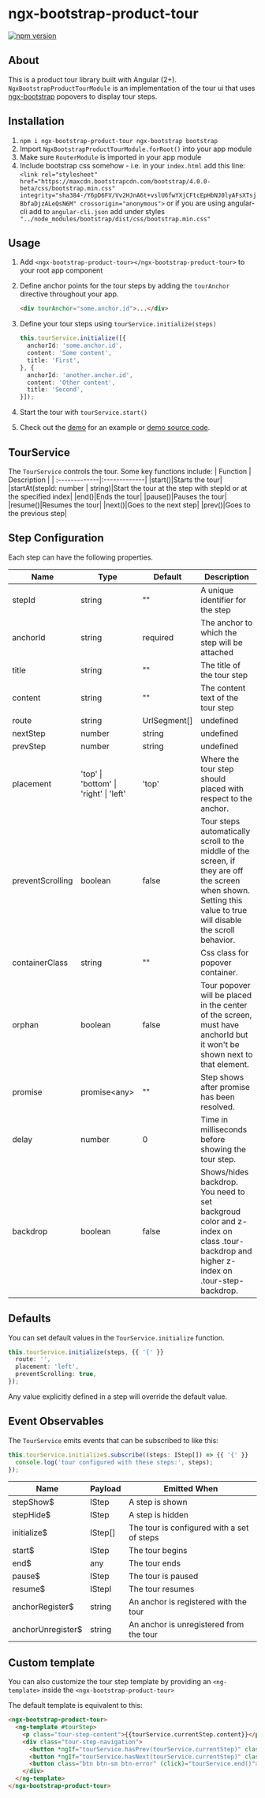 # ngx-bootstrap-product-tour
[![npm version](https://badge.fury.io/js/ngx-bootstrap-product-tour.svg)](https://badge.fury.io/js/ngx-bootstrap-product-tour)
## About

This is a product tour library built with Angular (2+).
`NgxBootstrapProductTourModule` is an implementation of the tour ui that uses [ngx-bootstrap](https://valor-software.com/ngx-bootstrap)  popovers to display tour steps.

## Installation

1. `npm i ngx-bootstrap-product-tour ngx-bootstrap bootstrap`
2. Import `NgxBootstrapProductTourModule.forRoot()` into your app module
3. Make sure `RouterModule` is imported in your app module
4. Include bootstrap css somehow - i.e. in your `index.html` add this line:
    `<link rel="stylesheet" href="https://maxcdn.bootstrapcdn.com/bootstrap/4.0.0-beta/css/bootstrap.min.css" integrity="sha384-/Y6pD6FV/Vv2HJnA6t+vslU6fwYXjCFtcEpHbNJ0lyAFsXTsjBbfaDjzALeQsN6M" crossorigin="anonymous">`
    or if you are using angular-cli add to `angular-cli.json` add under styles
    ` "../node_modules/bootstrap/dist/css/bootstrap.min.css"`

## Usage

1. Add `<ngx-bootstrap-product-tour></ngx-bootstrap-product-tour>` to your root app component
2. Define anchor points for the tour steps by adding the `tourAnchor` directive throughout your app.

    ```html
    <div tourAnchor="some.anchor.id">...</div>
    ```
3.  Define your tour steps using `tourService.initialize(steps)`

    ```typescript
    this.tourService.initialize([{
      anchorId: 'some.anchor.id',
      content: 'Some content',
      title: 'First',
    }, {
      anchorId: 'another.anchor.id',
      content: 'Other content',
      title: 'Second',
    }]);
    ```
4. Start the tour with `tourService.start()`
5. Check out the [demo](https://nmilicic.github.io/ngx-bootstrap-product-tour/) for an example or [demo source code](https://github.com/NMilicic/ngx-bootstrap-product-tour/tree/master/src).

## TourService

The `TourService` controls the tour. Some key functions include:
| Function | Description |
| :-------------|:-------------|
|start()|Starts the tour|
|startAt(stepId: number \| string)|Start the tour at the step with stepId or at the specified index|
|end()|Ends the tour|
|pause()|Pauses the tour|
|resume()|Resumes the tour|
|next()|Goes to the next step|
|prev()|Goes to the previous step|

## Step Configuration

Each step can have the following properties.

| Name | Type | Default | Description |
| --- | --- | --- | --- |
| stepId | string |  "" | A unique identifier for the step |
| anchorId | string | required | The anchor to which the step will be attached |
| title | string |  "" | The title of the tour step |
| content | string |  "" | The content text of the tour step |
| route | string | UrlSegment[] | undefined | The route to which the tour should navigate before attempting to show this tour step. If undefined, no navigation is attempted. |
| nextStep | number | string | undefined | The step index or stepId of the next step. If undefined, the next step in the steps array is used. |
| prevStep | number | string | undefined | The step index or stepId of the previous step. If undefined, the previous step in the steps array is used. |
| placement |  'top' \| 'bottom' \| 'right' \| 'left' | 'top' | Where the tour step should placed with respect to the anchor. 
| preventScrolling | boolean | false | Tour steps automatically scroll to the middle of the screen, if they are off the screen when shown. Setting this value to true will disable the scroll behavior. |
| containerClass | string |  "" | Css class for popover container. |
| orphan | boolean |  false | Tour popover will be placed in the center of the screen, must have anchorId but it won't be shown next to that element. |
| promise | promise&lt;any&gt; |  "" | Step shows after promise has been resolved. |
| delay | number |  0 | Time in milliseconds before showing the tour step. |
| backdrop | boolean |  false | Shows/hides backdrop. You need to set backgroud color and z-index on class .tour-backdrop and higher z-index on .tour-step-backdrop. |

## Defaults

You can set default values in the `TourService.initialize` function.
```typescript
this.tourService.initialize(steps, {{ '{' }}
  route: '',
  placement: 'left',
  preventScrolling: true,
});
```
Any value explicitly defined in a step will override the default value.

## Event Observables

The `TourService` emits events that can be subscribed to like this:

```typescript
this.tourService.initialize$.subscribe((steps: IStep[]) => {{ '{' }}
  console.log('tour configured with these steps:', steps);
});
```

| Name | Payload | Emitted When |
| --- | --- | --- |
| stepShow$ | IStep | A step is shown |
| stepHide$ | IStep | A step is hidden |
| initialize$ | IStep[] | The tour is configured with a set of steps |
| start$ | IStep | The tour begins |
| end$ | any | The tour ends |
| pause$ | IStep | The tour is paused |
| resume$ | IStepI | The tour resumes |
| anchorRegister$ | string | An anchor is registered with the tour |
| anchorUnregister$ | string | An anchor is unregistered from the tour |

## Custom template

  You can also customize the tour step template by providing an `<ng-template>` inside the `<ngx-bootstrap-product-tour>`

  The default template is equivalent to this:

```html
<ngx-bootstrap-product-tour>
  <ng-template #tourStep>
    <p class="tour-step-content">{{tourService.currentStep.content}}</p>
    <div class="tour-step-navigation">
      <button *ngIf="tourService.hasPrev(tourService.currentStep)" class="btn btn-sm btn-default" (click)="tourService.prev()">« Prev</button>
      <button *ngIf="tourService.hasNext(tourService.currentStep)" class="btn btn-sm btn-default" (click)="tourService.next()">Next »</button>
      <button class="btn btn-sm btn-error" (click)="tourService.end()">End</button>
    </div>
  </ng-template>
</ngx-bootstrap-product-tour>
```
